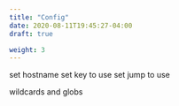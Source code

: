 ```yaml
---
title: "Config"
date: 2020-08-11T19:45:27-04:00
draft: true

weight: 3
---
```


set hostname
set key to use
set jump to use

wildcards and globs
